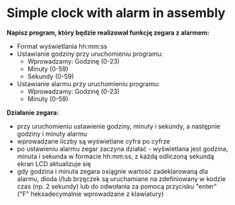 # Simple clock with alarm in assembly
<b>Napisz program, który będzie realizował funkcję zegara z alarmem:</b>
  - Format wyświetlania hh:mm:ss
  - Ustawianie godziny przy uruchomieniu programu:
    - Wprowadzamy: Godzinę (0-23)
    - Minuty (0-59)
    - Sekundy (0-59)
  - Ustawianie alarmu przy uruchomieniu programu:
    - Wprowadzamy: Godzinę (0-23)
    - Minuty (0-59)

<b>Działanie zegara:</b>
  - przy uruchomieniu ustawienie godziny, minuty i sekundy, a następnie godziny i minuty alarmu
  - wprowadzane liczby są wyświetlane cyfra po cyfrze
  - po ustawieniu alarmu zegar zaczyna działać - wyświetlana jest godzina, minuta i sekunda w formacie hh:mm:ss, z każdą odliczoną sekundą ekran LCD aktualizuje się
  - gdy godzina i minuta zegara osiągnie wartość zadeklarowaną dla alarmu, dioda i/lub brzęczek są uruchamiane na zdefiniowany w kodzie czas (np. 2 sekundy)  lub do odwołania za pomocą przycisku "enter" ("F" heksadecymalnie wprowadzane z klawiatury)
